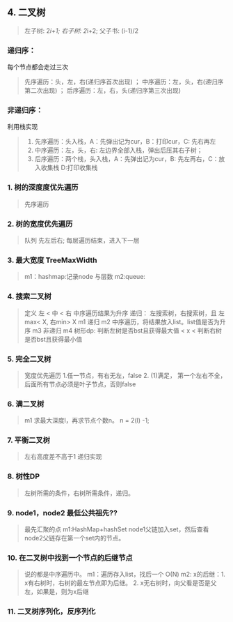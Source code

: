 
## 4. 二叉树
> 左子树: 2*i+1; 右子树: 2*i+2; 父子书: (i-1)/2
###  递归序：
每个节点都会走过三次
> 先序遍历：头，左，右(递归序首次出现) ；
> 中序遍历：左，头，右(递归序第二次出现) ；
> 后序遍历：左，右，头(递归序第三次出现)
### 非递归序：
利用栈实现
>1. 先序遍历：头入栈，A：先弹出记为cur，B：打印cur，C: 先右再左
> 2. 中序遍历：左，头，右: 左边界全部入栈，弹出后压其右子树；
> 3. 后序遍历：两个栈，头入栈，A：先弹出记为cur，B: 先左再右，C：放入收集栈  D:打印收集栈

### 1. 树的深度度优先遍历
> 先序遍历
### 2. 树的宽度优先遍历 
>队列 先左后右; 每层遍历结束，进入下一层
> 
 ### 3. 最大宽度 TreeMaxWidth
> m1：hashmap:记录node 与层数
> m2:queue:
> 
> 
### 4. 搜索二叉树
>定义 左 < 中 < 右 
> 中序遍历结果为升序
> 递归： 左搜索树，右搜索树，且 左max< X, 右min> X
> m1 递归 
> m2 中序遍历，将结果放入list。list值是否为升序
> m3 非递归
> m4 树形dp: 判断左树是否bst且获得最大值 < x < 判断右树是否bst且获得最小值
### 5. 完全二叉树
> 宽度优先遍历
> 1.任一节点，有右无左，false
> 2. (1)满足， 第一个左右不全，后面所有节点必须是叶子节点，否则false
### 6. 满二叉树
> m1 求最大深度l，再求节点个数n。 n = 2(l) -1;
### 7. 平衡二叉树
> 左右高度差不高于1
> 递归实现
### 8. 树性DP
> 左树所需的条件，右树所需条件，递归。
> 
 ### 9. node1，node2 最低公共祖先??
> 最先汇聚的点
> m1:HashMap+hashSet node1父链加入set，然后查看node2父链存在第一个set内的节点。
### 10. 在二叉树中找到一个节点的后继节点
> 说的都是中序遍历中。
> m1：遍历存入list，找后一个 O(N)
> m2: x的后继：1. x有右树时，右树的最左节点即为后继。
>             2. x无右树时，向父看是否是父左，如果是，则为x后继

### 11. 二叉树序列化，反序列化
>